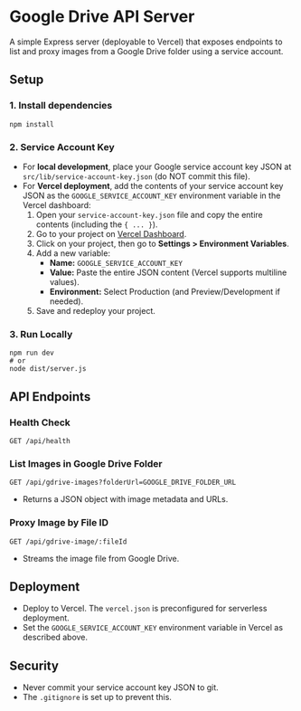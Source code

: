 # Google Drive API Server

A simple Express server (deployable to Vercel) that exposes endpoints to list and proxy images from a Google Drive folder using a service account.

## Setup

### 1. Install dependencies

```
npm install
```

### 2. Service Account Key

- For **local development**, place your Google service account key JSON at `src/lib/service-account-key.json` (do NOT commit this file).
- For **Vercel deployment**, add the contents of your service account key JSON as the `GOOGLE_SERVICE_ACCOUNT_KEY` environment variable in the Vercel dashboard:
  1. Open your `service-account-key.json` file and copy the entire contents (including the `{ ... }`).
  2. Go to your project on [Vercel Dashboard](https://vercel.com/dashboard).
  3. Click on your project, then go to **Settings > Environment Variables**.
  4. Add a new variable:
     - **Name:** `GOOGLE_SERVICE_ACCOUNT_KEY`
     - **Value:** Paste the entire JSON content (Vercel supports multiline values).
     - **Environment:** Select Production (and Preview/Development if needed).
  5. Save and redeploy your project.

### 3. Run Locally

```
npm run dev
# or
node dist/server.js
```

## API Endpoints

### Health Check
```
GET /api/health
```

### List Images in Google Drive Folder
```
GET /api/gdrive-images?folderUrl=GOOGLE_DRIVE_FOLDER_URL
```
- Returns a JSON object with image metadata and URLs.

### Proxy Image by File ID
```
GET /api/gdrive-image/:fileId
```
- Streams the image file from Google Drive.

## Deployment

- Deploy to Vercel. The `vercel.json` is preconfigured for serverless deployment.
- Set the `GOOGLE_SERVICE_ACCOUNT_KEY` environment variable in Vercel as described above.

## Security

- Never commit your service account key JSON to git.
- The `.gitignore` is set up to prevent this. 